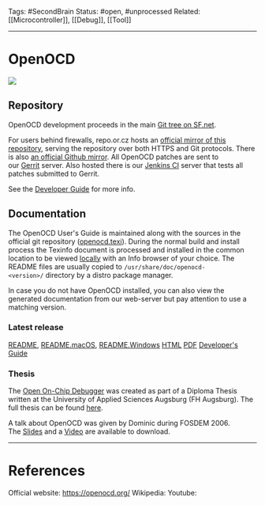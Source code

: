 Tags: #SecondBrain 
Status: #open, #unprocessed
Related: [[Microcontroller]], [[Debug]], [[Tool]]

---
# OpenOCD

![](https://www.youtube.com/watch?v=_1u7IOnivnM&t=104s)


## Repository

OpenOCD development proceeds in the main [Git tree on SF.net](https://sourceforge.net/p/openocd/code/).

For users behind firewalls, repo.or.cz hosts an [official mirror of this repository](https://repo.or.cz/w/openocd.git), serving the repository over both HTTPS and Git protocols. There is also [an official Github mirror](https://github.com/openocd-org/openocd/).
All OpenOCD patches are sent to our [Gerrit](https://review.openocd.org/) server. Also hosted there is our [Jenkins CI](https://build.openocd.org/) server that tests all patches submitted to Gerrit.

See the [Developer Guide](http://openocd.org/doc/doxygen/index.html) for more info.


## Documentation

The OpenOCD User's Guide is maintained along with the sources in the official git repository ([openocd.texi](https://sourceforge.net/p/openocd/code/ci/master/tree/doc/openocd.texi)). During the normal build and install process the Texinfo document is processed and installed in the common location to be viewed [locally](https://en.wikipedia.org/wiki/Online_help) with an Info browser of your choice. The README files are usually copied to `/usr/share/doc/openocd-<version>/` directory by a distro package manager.

In case you do not have OpenOCD installed, you can also view the generated documentation from our web-server but pay attention to use a matching version.

### Latest release

[README](http://openocd.org/doc-release/README), [README.macOS](http://openocd.org/doc-release/README.macOS), [README.Windows](http://openocd.org/doc-release/README.Windows)
[HTML](http://openocd.org/doc-release/html/index.html)
[PDF](http://openocd.org/doc-release/pdf/openocd.pdf)
[Developer's Guide](http://openocd.org/doc-release/doxygen/index.html)

### Thesis
The [Open On-Chip Debugger](http://openocd.org/files/poster.pdf) was created as part of a Diploma Thesis written at the University of Applied Sciences Augsburg (FH Augsburg). The full thesis can be found [here](http://openocd.org/files/thesis.pdf).

A talk about OpenOCD was given by Dominic during FOSDEM 2006.
The [Slides](http://openocd.org/files/OpenOCD_Fosdem2006_talk.odp) and a [Video](http://free-electrons.com/pub/video/2006/fosdem/fosdem2006-dominic-rath-openocd.ogg) are available to download.

---
# References
Official website: https://openocd.org/
Wikipedia:
Youtube:
